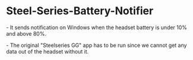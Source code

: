 # Steel-Series-Battery-Notifier

<p>- It sends notification on Windows when the headset battery is under 10% and above 80%.</p>
<p>- The original "Steelseries GG" app has to be run since we cannot get any data out of the headset without it.</p>
